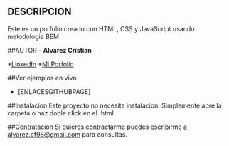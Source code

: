 ## DESCRIPCION

Este es un porfolio creado con HTML, CSS y JavaScript usando metodologia BEM.

##AUTOR -
**Alvarez Cristian**

*[LinkedIn](https://www.linkedin.com/in/c-alvarez98/)
*[Mi Porfolio]()

##Ver ejemplos en vivo
- [ENLACESGITHUBPAGE]

##Instalacion
Este proyecto no necesita instalacion. Simplemente abre la carpeta o haz doble click en el .html

##Contratacion
Si quieres contractarme puedes escribirme a alvarez.cf98@gmail.com para consultas.
